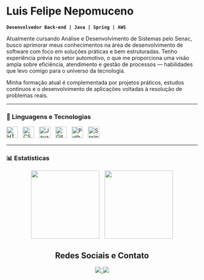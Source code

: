 # Luis Felipe Nepomuceno

**`Desenvolvedor Back-end | Java | Spring | AWS`**

Atualmente cursando Análise e Desenvolvimento de Sistemas pelo Senac, busco aprimorar meus conhecimentos na área de desenvolvimento de software com foco em soluções práticas e bem estruturadas. Tenho experiência prévia no setor automotivo, o que me proporciona uma visão ampla sobre eficiência, atendimento e gestão de processos — habilidades que levo comigo para o universo da tecnologia.

Minha formação atual é complementada por projetos práticos, estudos contínuos e o desenvolvimento de aplicações voltadas à resolução de problemas reais.

---

### 🤖 Linguagens e Tecnologias

<img 
    align="left" 
    alt="HTML"
    title="HTML" 
    width="30px" 
    style="padding-right: 10px;" 
    src="https://cdn.jsdelivr.net/gh/devicons/devicon@latest/icons/html5/html5-original.svg" 
/>
<img 
    align="left" 
    alt="CSS" 
    title="CSS"
    width="30px" 
    style="padding-right: 10px;" 
    src="https://cdn.jsdelivr.net/gh/devicons/devicon@latest/icons/css3/css3-original.svg" 
/>
<img 
    align="left" 
    alt="Java" 
    title="Java"
    width="30px" 
    style="padding-right: 10px;" 
    src="https://cdn.jsdelivr.net/gh/devicons/devicon@latest/icons/java/java-original.svg" 
/>
<img 
    align="left" 
    alt="Git" 
    title="Git"
    width="30px" 
    style="padding-right: 10px;" 
    src="https://cdn.jsdelivr.net/gh/devicons/devicon@latest/icons/git/git-original.svg" 
/>
<img 
    align="left" 
    alt="Python" 
    title="Python"
    width="30px" 
    style="padding-right: 10px;" 
    src="https://cdn.jsdelivr.net/gh/devicons/devicon@latest/icons/python/python-original.svg" 
/>
<img 
    align="left" 
    alt="Spring Boot" 
    title="Spring Boot"
    width="30px" 
    style="padding-right: 10px;" 
    src="https://img.icons8.com/color/600/spring-logo.png" 
/>

<br/>
<br/>

---

### 📊 Estatísticas

<div align="center">
  <img 
    height="180em" 
    src="https://github-readme-stats.vercel.app/api?username=luisfelipets17&show_icons=true&theme=tokyonight&include_all_commits=true&locale=pt-br" 
    style="margin-right: 10px;"
  />
  <img 
    height="180em" 
    src="https://github-readme-stats.vercel.app/api/top-langs/?username=luisfelipets17&theme=tokyonight&layout=compact&custom_title=Tecnologias&langs_count=9" 
  />
</div>

<h2 align="center">Redes Sociais e Contato</h2>

<div align="center">
  <a href="https://www.linkedin.com/in/Eric-Souza-dos-Santos" target="_blank">
    <img src="https://img.shields.io/badge/LinkedIn-%230077B5?style=for-the-badge&logo=linkedin&logoColor=white" target="_blank">
  </a>
  <a href="mailto:ericsouzadossantos28@gmail.com" target="_blank">
    <img src="https://img.shields.io/badge/Gmail-%23333?style=for-the-badge&logo=gmail&logoColor=white" target="_blank">
  </a>
</div>

